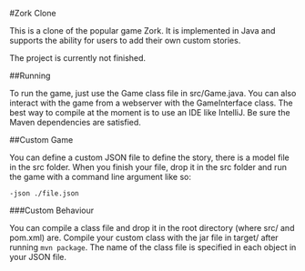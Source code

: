 #Zork Clone

This is a clone of the popular game Zork. It is implemented in Java and supports the ability for users to add
their own custom stories.

The project is currently not finished.

##Running

To run the game, just use the Game class file in src/Game.java. You can also interact with the game from a webserver with the
GameInterface class. The best way to compile at the moment is to use an IDE like IntelliJ. Be sure the Maven
dependencies are satisfied.

##Custom Game

You can define a custom JSON file to define the story, there is a model file in the src folder. When you finish your
file, drop it in the src folder and run the game with a command line argument like so:

```-json ./file.json```

###Custom Behaviour

You can compile a class file and drop it in the root directory (where src/ and pom.xml) are. Compile your custom class
with the jar file in target/ after running ```mvn package```. The name of the class file is specified in each object in
your JSON file.